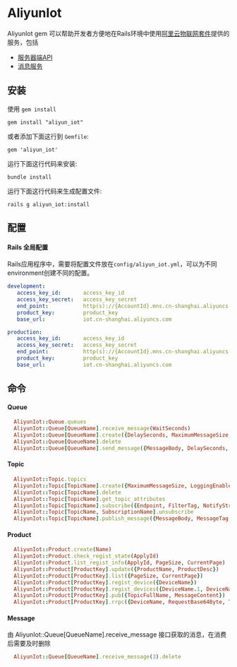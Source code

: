 AliyunIot
======

AliyunIot gem 可以帮助开发者方便地在Rails环境中使用[阿里云物联网套件](https://help.aliyun.com/product/30520.html)提供的服务，包括

- [服务器端API](https://help.aliyun.com/document_detail/30557.html)
- [消息服务](https://help.aliyun.com/product/27412.html)

## 安装

使用 `gem install`

```
gem install "aliyun_iot"
```

或者添加下面这行到 `Gemfile`:

```
gem 'aliyun_iot'
```

运行下面这行代码来安装:

```console
bundle install
```

运行下面这行代码来生成配置文件:

```console
rails g aliyun_iot:install
```

## 配置

#### Rails 全局配置
Rails应用程序中，需要将配置文件放在`config/aliyun_iot.yml`，可以为不同environment创建不同的配置。

```yml
development:
   access_key_id:       access_key_id
   access_key_secret:   access_key_secret
   end_point:           http(s)://{AccountId}.mns.cn-shanghai.aliyuncs.com
   product_key:         product_key
   base_url:            iot.cn-shanghai.aliyuncs.com

production:
   access_key_id:       access_key_id
   access_key_secret:   access_key_secret
   end_point:           http(s)://{AccountId}.mns.cn-shanghai.aliyuncs.com
   product_key:         product_key
   base_url:            iot.cn-shanghai.aliyuncs.com
```

## 命令

#### Queue

```ruby
  AliyunIot::Queue.queues                                                ## 列出所有队列
  AliyunIot::Queue[QueueName].receive_message(WaitSeconds)               ## 消费消息
  AliyunIot::Queue[QueueName].create({DelaySeconds, MaximumMessageSize, MessageRetentionPeriod, VisibilityTimeout, PollingWaitSeconds, LoggingEnabled})                                   ## 创建队列
  AliyunIot::Queue[QueueName].delete                                     ## 删除队列
  AliyunIot::Queue[QueueName].send_message({MessageBody, DelaySeconds, Priority})  ## 发送消息
```

#### Topic

```ruby
  AliyunIot::Topic.topics                                                ## 列出所有主题
  AliyunIot::Topic[TopicName].create({MaximumMessageSize, LoggingEnabled}) ## 创建主题
  AliyunIot::Topic[TopicName].delete                                     ## 删除主题
  AliyunIot::Topic[TopicName].get_topic_attributes                       ## 获取主题属性
  AliyunIot::Topic[TopicName].subscribe({Endpoint, FilterTag, NotifyStrategy, NotifyContentFormat}) ## 订阅主题
  AliyunIot::Topic[TopicName, SubscriptionName].unsubscribe              ## 取消订阅
  AliyunIot::Topic[TopicName].publish_message({MessageBody, MessageTag, MessageAttributes}) ## 向指定主题发布消息
```

#### Product

```ruby
  AliyunIot::Product.create(Name)                                        ## 创建产品
  AliyunIot::Product.check_regist_state(ApplyId)                         ## 批量查询注册状态
  AliyunIot::Product.list_regist_info(ApplyId, PageSize, CurrentPage)    ## 批量查询注册状态
  AliyunIot::Product[ProductKey].update({ProductName, ProductDesc})      ## 修改产品信息
  AliyunIot::Product[ProductKey].list({PageSize, CurrentPage})           ## 查询产品的设备列表
  AliyunIot::Product[ProductKey].regist_device({DeviceName})             ## 设备注册
  AliyunIot::Product[ProductKey].regist_devices({DeviceName.1, DeviceName.2 ....})    ## 批量注册设备
  AliyunIot::Product[ProductKey].pub({TopicFullName, MessageContent})    ## 发布消息到设备
  AliyunIot::Product[ProductKey].rrpc({DeviceName, RequestBase64Byte, Timeout}) ## 发消息给设备并同步返回响应
```

#### Message

由 AliyunIot::Queue[QueueName].receive_message 接口获取的消息，在消费后需要及时删除
```ruby
  AliyunIot::Queue[QueueName].receive_message(3).delete
```
